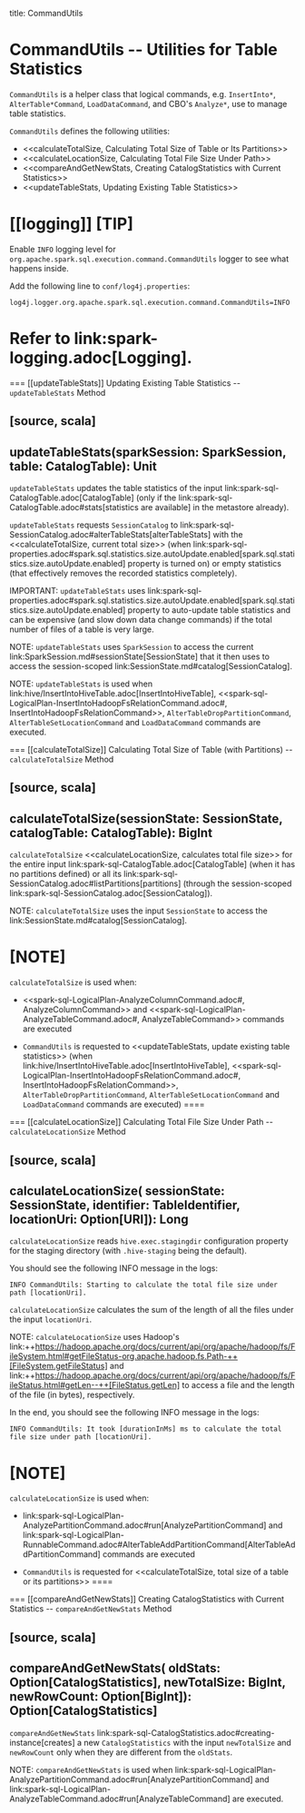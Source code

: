 title: CommandUtils

# CommandUtils -- Utilities for Table Statistics

`CommandUtils` is a helper class that logical commands, e.g. `InsertInto*`, `AlterTable*Command`, `LoadDataCommand`, and CBO's `Analyze*`, use to manage table statistics.

`CommandUtils` defines the following utilities:

* <<calculateTotalSize, Calculating Total Size of Table or Its Partitions>>
* <<calculateLocationSize, Calculating Total File Size Under Path>>
* <<compareAndGetNewStats, Creating CatalogStatistics with Current Statistics>>
* <<updateTableStats, Updating Existing Table Statistics>>

[[logging]]
[TIP]
====
Enable `INFO` logging level for `org.apache.spark.sql.execution.command.CommandUtils` logger to see what happens inside.

Add the following line to `conf/log4j.properties`:

```
log4j.logger.org.apache.spark.sql.execution.command.CommandUtils=INFO
```

Refer to link:spark-logging.adoc[Logging].
====

=== [[updateTableStats]] Updating Existing Table Statistics -- `updateTableStats` Method

[source, scala]
----
updateTableStats(sparkSession: SparkSession, table: CatalogTable): Unit
----

`updateTableStats` updates the table statistics of the input link:spark-sql-CatalogTable.adoc[CatalogTable] (only if the link:spark-sql-CatalogTable.adoc#stats[statistics are available] in the metastore already).

`updateTableStats` requests `SessionCatalog` to link:spark-sql-SessionCatalog.adoc#alterTableStats[alterTableStats] with the <<calculateTotalSize, current total size>> (when link:spark-sql-properties.adoc#spark.sql.statistics.size.autoUpdate.enabled[spark.sql.statistics.size.autoUpdate.enabled] property is turned on) or empty statistics (that effectively removes the recorded statistics completely).

IMPORTANT: `updateTableStats` uses link:spark-sql-properties.adoc#spark.sql.statistics.size.autoUpdate.enabled[spark.sql.statistics.size.autoUpdate.enabled] property to auto-update table statistics and can be expensive (and slow down data change commands) if the total number of files of a table is very large.

NOTE: `updateTableStats` uses `SparkSession` to access the current link:SparkSession.md#sessionState[SessionState] that it then uses to access the session-scoped link:SessionState.md#catalog[SessionCatalog].

NOTE: `updateTableStats` is used when link:hive/InsertIntoHiveTable.adoc[InsertIntoHiveTable], <<spark-sql-LogicalPlan-InsertIntoHadoopFsRelationCommand.adoc#, InsertIntoHadoopFsRelationCommand>>, `AlterTableDropPartitionCommand`, `AlterTableSetLocationCommand` and `LoadDataCommand` commands are executed.

=== [[calculateTotalSize]] Calculating Total Size of Table (with Partitions) -- `calculateTotalSize` Method

[source, scala]
----
calculateTotalSize(sessionState: SessionState, catalogTable: CatalogTable): BigInt
----

`calculateTotalSize` <<calculateLocationSize, calculates total file size>> for the entire input link:spark-sql-CatalogTable.adoc[CatalogTable] (when it has no partitions defined) or all its link:spark-sql-SessionCatalog.adoc#listPartitions[partitions] (through the session-scoped link:spark-sql-SessionCatalog.adoc[SessionCatalog]).

NOTE: `calculateTotalSize` uses the input `SessionState` to access the link:SessionState.md#catalog[SessionCatalog].

[NOTE]
====
`calculateTotalSize` is used when:

* <<spark-sql-LogicalPlan-AnalyzeColumnCommand.adoc#, AnalyzeColumnCommand>> and <<spark-sql-LogicalPlan-AnalyzeTableCommand.adoc#, AnalyzeTableCommand>> commands are executed

* `CommandUtils` is requested to <<updateTableStats, update existing table statistics>> (when link:hive/InsertIntoHiveTable.adoc[InsertIntoHiveTable], <<spark-sql-LogicalPlan-InsertIntoHadoopFsRelationCommand.adoc#, InsertIntoHadoopFsRelationCommand>>, `AlterTableDropPartitionCommand`, `AlterTableSetLocationCommand` and `LoadDataCommand` commands are executed)
====

=== [[calculateLocationSize]] Calculating Total File Size Under Path -- `calculateLocationSize` Method

[source, scala]
----
calculateLocationSize(
  sessionState: SessionState,
  identifier: TableIdentifier,
  locationUri: Option[URI]): Long
----

`calculateLocationSize` reads `hive.exec.stagingdir` configuration property for the staging directory (with `.hive-staging` being the default).

You should see the following INFO message in the logs:

```
INFO CommandUtils: Starting to calculate the total file size under path [locationUri].
```

`calculateLocationSize` calculates the sum of the length of all the files under the input `locationUri`.

NOTE: `calculateLocationSize` uses Hadoop's link:++https://hadoop.apache.org/docs/current/api/org/apache/hadoop/fs/FileSystem.html#getFileStatus-org.apache.hadoop.fs.Path-++[FileSystem.getFileStatus] and link:++https://hadoop.apache.org/docs/current/api/org/apache/hadoop/fs/FileStatus.html#getLen--++[FileStatus.getLen] to access a file and the length of the file (in bytes), respectively.

In the end, you should see the following INFO message in the logs:

```
INFO CommandUtils: It took [durationInMs] ms to calculate the total file size under path [locationUri].
```

[NOTE]
====
`calculateLocationSize` is used when:

* link:spark-sql-LogicalPlan-AnalyzePartitionCommand.adoc#run[AnalyzePartitionCommand] and link:spark-sql-LogicalPlan-RunnableCommand.adoc#AlterTableAddPartitionCommand[AlterTableAddPartitionCommand] commands are executed

* `CommandUtils` is requested for <<calculateTotalSize, total size of a table or its partitions>>
====

=== [[compareAndGetNewStats]] Creating CatalogStatistics with Current Statistics -- `compareAndGetNewStats` Method

[source, scala]
----
compareAndGetNewStats(
  oldStats: Option[CatalogStatistics],
  newTotalSize: BigInt,
  newRowCount: Option[BigInt]): Option[CatalogStatistics]
----

`compareAndGetNewStats` link:spark-sql-CatalogStatistics.adoc#creating-instance[creates] a new `CatalogStatistics` with the input `newTotalSize` and `newRowCount` only when they are different from the `oldStats`.

NOTE: `compareAndGetNewStats` is used when link:spark-sql-LogicalPlan-AnalyzePartitionCommand.adoc#run[AnalyzePartitionCommand] and link:spark-sql-LogicalPlan-AnalyzeTableCommand.adoc#run[AnalyzeTableCommand] are executed.
